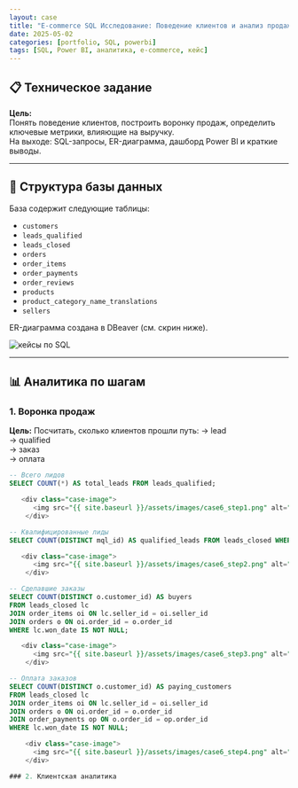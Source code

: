 ```yaml
---
layout: case
title: "E-commerce SQL Исследование: Поведение клиентов и анализ продаж"
date: 2025-05-02
categories: [portfolio, SQL, powerbi]
tags: [SQL, Power BI, аналитика, e-commerce, кейс]
---
```



## 📋 Техническое задание

**Цель:**  
Понять поведение клиентов, построить воронку продаж, определить ключевые метрики, влияющие на выручку.  
На выходе: SQL-запросы, ER-диаграмма, дашборд Power BI и краткие выводы.

---

## 🧩 Структура базы данных

База содержит следующие таблицы:

- `customers`
- `leads_qualified`
- `leads_closed`
- `orders`
- `order_items`
- `order_payments`
- `order_reviews`
- `products`
- `product_category_name_translations`
- `sellers`

ER-диаграмма создана в DBeaver (см. скрин ниже).

   <div class="case-image">
      <img src="{{ site.baseurl }}/assets/images/case6_diagramm.png" alt="кейсы по SQL" class="img-fluid">
    </div>

---

## 📊 Аналитика по шагам

### 1. Воронка продаж

**Цель:** Посчитать, сколько клиентов прошли путь:
→ lead  
→ qualified  
→ заказ  
→ оплата

```sql
-- Всего лидов
SELECT COUNT(*) AS total_leads FROM leads_qualified;

   <div class="case-image">
      <img src="{{ site.baseurl }}/assets/images/case6_step1.png" alt="кейсы по Power BI" class="img-fluid">
    </div>

-- Квалифицированные лиды
SELECT COUNT(DISTINCT mql_id) AS qualified_leads FROM leads_closed WHERE won_date IS NOT NULL;

   <div class="case-image">
      <img src="{{ site.baseurl }}/assets/images/case6_step2.png" alt="кейсы по Power BI" class="img-fluid">
    </div>

-- Сделавшие заказы
SELECT COUNT(DISTINCT o.customer_id) AS buyers
FROM leads_closed lc
JOIN order_items oi ON lc.seller_id = oi.seller_id
JOIN orders o ON oi.order_id = o.order_id
WHERE lc.won_date IS NOT NULL;

   <div class="case-image">
      <img src="{{ site.baseurl }}/assets/images/case6_step3.png" alt="кейсы по Power BI" class="img-fluid">
    </div>

-- Оплата заказов
SELECT COUNT(DISTINCT o.customer_id) AS paying_customers
FROM leads_closed lc
JOIN order_items oi ON lc.seller_id = oi.seller_id
JOIN orders o ON oi.order_id = o.order_id
JOIN order_payments op ON o.order_id = op.order_id
WHERE lc.won_date IS NOT NULL;

    <div class="case-image">
      <img src="{{ site.baseurl }}/assets/images/case6_step4.png" alt="кейсы по Power BI" class="img-fluid">
    </div>

### 2. Клиентская аналитика



